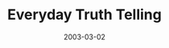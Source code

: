 ---
layout: message
category: message
series: "Everyday Enron"
title: "Everyday Truth Telling"
date: 2003-03-02
audio-description: "Lately, it seems the Wall Street Journal looks more like the National Enquirer. And, it doesn't stop with the business page. Whether its work, family or friendships, words like integrity and honesty seem to be distant memories."
audio: "http://www.crossroads.net/audio/2003%20-%20February%20-%20Everyday%20Enron/03_03-02-93_Everyday_Truth-Telling.mp3"
audio-title: "Everyday Truth Telling"
audio-duration: "37&#58;16"
---